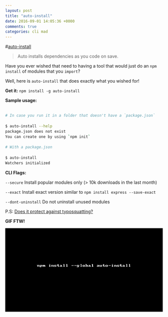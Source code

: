 ```yaml
---
layout: post
title: "auto-install"
date: 2016-09-01 14:05:36 +0000
comments: true
categories: cli mad
---
```


#[auto-install](https://nmp.im/auto-install)
> Auto installs dependencies as you code on save.

Have you ever wished that need to having a tool that would just do an `npm install` of modules that you `import`? 

Well, here is `auto-install` that does exactly what you wished for!


__Get it:__ `npm install -g auto-install`

__Sample usage:__

```sh

# In case you run it in a folder that doesn't have a `package.json`

$ auto-install --help
package.json does not exist
You can create one by using `npm init`

# With a package.json

$ auto-install 
Watchers initialized

```

__CLI Flags:__


`--secure`  Install popular modules only (> 10k downloads in the last month)

`--exact`   Install exact version similar to `npm install express --save-exact`

`--dont-uninstall`   Do not uninstall unused modules

P.S: [Does it protect against typosquatting?](https://github.com/siddharthkp/auto-install/issues/6)


__GIF FTW!__

![auto-install](/images/auto-install/auto-install.gif)
